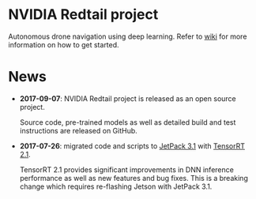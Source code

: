 # NVIDIA Redtail project

Autonomous drone navigation using deep learning. Refer to [wiki](https://github.com/Alexey-Kamenev/redtail/wiki) for more information on how to get started.

# News
* **2017-09-07**: NVIDIA Redtail project is released as an open source project.

  Source code, pre-trained models as well as detailed build and test instructions are released on GitHub.

* **2017-07-26**: migrated code and scripts to [JetPack 3.1](https://developer.nvidia.com/embedded/jetpack) with [TensorRT 2.1](https://developer.nvidia.com/tensorrt).
  
    TensorRT 2.1 provides significant improvements in DNN inference performance as well as new features and bug fixes. This is a breaking change which requires re-flashing Jetson with JetPack 3.1.
